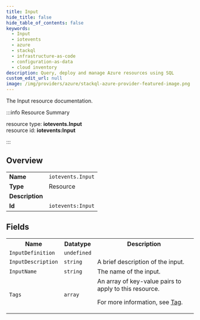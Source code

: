 ```yaml
---
title: Input
hide_title: false
hide_table_of_contents: false
keywords:
  - Input
  - iotevents
  - azure
  - stackql
  - infrastructure-as-code
  - configuration-as-data
  - cloud inventory
description: Query, deploy and manage Azure resources using SQL
custom_edit_url: null
image: /img/providers/azure/stackql-azure-provider-featured-image.png
---
```

The Input resource documentation.

:::info Resource Summary

<div class="row">
<div class="providerDocColumn">
<span>resource type:&nbsp;<b>iotevents.Input</b></span><br />
<span>resource id:&nbsp;<b>iotevents:Input</b></span><br />
</div>
</div>

:::

## Overview
<table><tbody>
<tr><td><b>Name</b></td><td><code>iotevents.Input</code></td></tr>
<tr><td><b>Type</b></td><td>Resource</td></tr>
<tr><td><b>Description</b></td><td></td></tr>
<tr><td><b>Id</b></td><td><code>iotevents:Input</code></td></tr>
</tbody></table>

## Fields
<table><tbody>
<tr><th>Name</th><th>Datatype</th><th>Description</th></tr>
<tr><td><code>InputDefinition</code></td><td><code>undefined</code></td><td></td></tr><tr><td><code>InputDescription</code></td><td><code>string</code></td><td>A brief description of the input.</td></tr><tr><td><code>InputName</code></td><td><code>string</code></td><td>The name of the input.</td></tr><tr><td><code>Tags</code></td><td><code>array</code></td><td>An array of key-value pairs to apply to this resource.

For more information, see [Tag](https://docs.aws.amazon.com/AWSCloudFormation/latest/UserGuide/aws-properties-resource-tags.html).</td></tr>
</tbody></table>